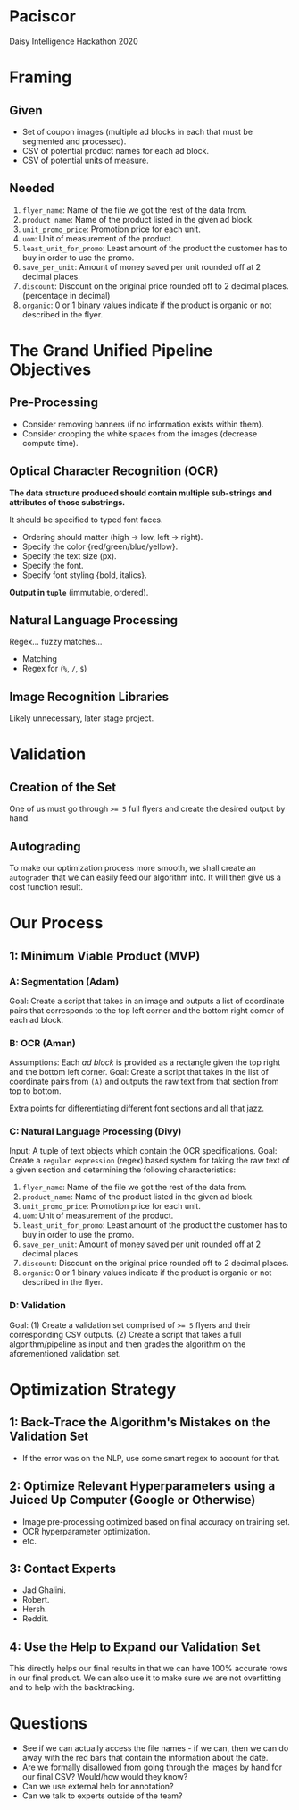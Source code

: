 # Paciscor

Daisy Intelligence Hackathon 2020

# Framing

## Given

* Set of coupon images (multiple ad blocks in each that must be segmented and processed).
* CSV of potential product names for each ad block.
* CSV of potential units of measure.

## Needed

1. `flyer_name`: Name of the file we got the rest of the data from.
2. `product_name`: Name of the product listed in the given ad block.
3. `unit_promo_price`: Promotion price for each unit.
4. `uom`: Unit of measurement of the product.
5. `least_unit_for_promo`: Least amount of the product the customer has to buy in order to use the promo.
6. `save_per_unit`: Amount of money saved per unit rounded off at 2 decimal places.
7. `discount`: Discount on the original price rounded off to 2 decimal places. (percentage in decimal)
8. `organic`: 0 or 1 binary values indicate if the product is organic or not described in the flyer.

# The Grand Unified Pipeline Objectives

## Pre-Processing

* Consider removing banners (if no information exists within them).
* Consider cropping the white spaces from the images (decrease compute time).

## Optical Character Recognition (OCR)

__The data structure produced should contain multiple sub-strings and attributes of those substrings.__

It should be specified to typed font faces.

* Ordering should matter (high -> low, left -> right).
* Specify the color {red/green/blue/yellow}.
* Specify the text size (px).
* Specify the font.
* Specify font styling {bold, italics}.

**Output in `tuple`** (immutable, ordered).

## Natural Language Processing

Regex... fuzzy matches...

* Matching
* Regex for (`%`, `/`, `$`)

## Image Recognition Libraries

Likely unnecessary, later stage project.


# Validation

## Creation of the Set

One of us must go through `>= 5` full flyers and create the desired output by hand.

## Autograding

To make our optimization process more smooth, we shall create an `autograder` that we can easily feed our algorithm into. It will then give us a cost function result.

# Our Process

## 1: Minimum Viable Product (MVP)

### A: Segmentation (Adam)

Goal: Create a script that takes in an image and outputs a list of coordinate pairs that corresponds to the top left corner and the bottom right corner of each ad block.

### B: OCR (Aman)

Assumptions: Each *ad block* is provided as a rectangle given the top right and the bottom left corner.
Goal: Create a script that takes in the list of coordinate pairs from `(A)` and outputs the raw text from that section
from top to bottom.

Extra points for differentiating different font sections and all that jazz.

### C: Natural Language Processing (Divy)

Input: A tuple of text objects which contain the OCR specifications.
Goal: Create a `regular expression` (regex) based system for taking the raw text of a given section and determining the following characteristics:

1. `flyer_name`: Name of the file we got the rest of the data from.
2. `product_name`: Name of the product listed in the given ad block.
3. `unit_promo_price`: Promotion price for each unit.
4. `uom`: Unit of measurement of the product.
5. `least_unit_for_promo`: Least amount of the product the customer has to buy in order to use the promo.
6. `save_per_unit`: Amount of money saved per unit rounded off at 2 decimal places.
7. `discount`: Discount on the original price rounded off to 2 decimal places.
8. `organic`: 0 or 1 binary values indicate if the product is organic or not described in the flyer.

### D: Validation

Goal: (1) Create a validation set comprised of `>= 5` flyers and their corresponding CSV outputs. (2) Create a script that takes a full algorithm/pipeline as input and then grades the algorithm on the aforementioned validation set.

# Optimization Strategy

## 1: Back-Trace the Algorithm's Mistakes on the Validation Set

* If the error was on the NLP, use some smart regex to account for that.

## 2: Optimize Relevant Hyperparameters using a Juiced Up Computer (Google or Otherwise)

* Image pre-processing optimized based on final accuracy on training set.
* OCR hyperparameter optimization.
* etc.

## 3: Contact Experts

* Jad Ghalini.
* Robert.
* Hersh.
* Reddit.

## 4: Use the Help to Expand our Validation Set

This directly helps our final results in that we can have 100% accurate rows in our final product.
We can also use it to make sure we are not overfitting and to help with the backtracking.

# Questions

* See if we can actually access the file names - if we can, then we can do away with the red bars that contain the information about the date.
* Are we formally disallowed from going through the images by hand for our final CSV? Would/how would they know?
* Can we use external help for annotation?
* Can we talk to experts outside of the team?
